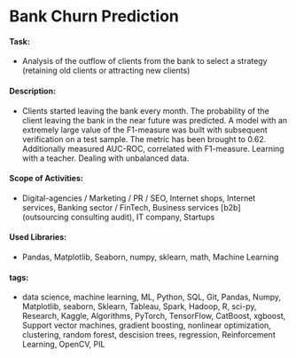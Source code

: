 # Bank Churn Prediction

#### Task: 
- Analysis of the outflow of clients from the bank to select a strategy (retaining old clients or attracting new clients)

#### Description:
- Clients started leaving the bank every month. The probability of the client leaving the bank in the near future was predicted. A model with an extremely large value of the F1-measure was built with subsequent verification on a test sample. The metric has been brought to 0.62. Additionally measured AUC-ROC, correlated with F1-measure. Learning with a teacher. Dealing with unbalanced data.

#### Scope of Activities: 
- Digital-agencies / Marketing / PR / SEO, Internet shops, Internet services, Banking sector / FinTech, Business services [b2b] (outsourcing consulting audit), IT company, Startups

#### Used Libraries:
- Pandas, Matplotlib, Seaborn, numpy, sklearn, math, Machine Learning

#### tags:
- data science, machine learning, ML, Python, SQL, Git, Pandas, Numpy, Matplotlib, seaborn, Sklearn, Tableau, Spark, Hadoop, R, sci-py, Research, Kaggle, Algorithms, PyTorch, TensorFlow, CatBoost, xgboost, Support vector machines, gradient boosting, nonlinear optimization, clustering, random forest, descision trees, regression, Reinforcement Learning, OpenCV, PIL
